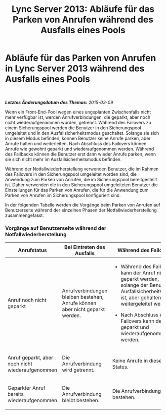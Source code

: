 ﻿---
title: 'Lync Server 2013: Abläufe für das Parken von Anrufen während des Ausfalls eines Pools'
TOCTitle: Abläufe für das Parken von Anrufen während des Ausfalls eines Pools
ms:assetid: f6303e69-8771-492a-9e8b-c3d7ba231309
ms:mtpsurl: https://technet.microsoft.com/de-de/library/JJ205383(v=OCS.15)
ms:contentKeyID: 49295919
ms.date: 05/19/2016
mtps_version: v=OCS.15
ms.translationtype: HT
---

# Abläufe für das Parken von Anrufen in Lync Server 2013 während des Ausfalls eines Pools

 

_**Letztes Änderungsdatum des Themas:** 2015-03-09_

Wenn ein Front-End-Pool wegen eines ungeplanten Zwischenfalls nicht mehr verfügbar ist, werden Anrufverbindungen, die geparkt, aber noch nicht wiederaufgenommen wurden, getrennt. Während des Failovers zu einem Sicherungspool werden die Benutzer in den Sicherungspool umgeleitet und in den Ausfallsicherheitsmodus geschaltet. Solange sie sich in diesem Modus befinden, können Benutzer keine Anrufe parken, aber Anrufe halten und weiterleiten. Nach Abschluss des Failovers können Anrufe wie gewohnt geparkt und wiederaufgenommen werden. Während des Failbacks können die Benutzer erst dann wieder Anrufe parken, wenn sie sich nicht mehr im Ausfallsicherheitsmodus befinden.

Während der Notfallwiederherstellung verwenden Benutzer, die im Rahmen des Failovers in den Sicherungspool umgeleitet worden sind, die Anwendung zum Parken von Anrufen, die im Sicherungspool bereitgestellt ist. Daher verwenden die in den Sicherungspool umgeleiteten Benutzer die Einstellungen für das Parken von Anrufen, die für die Anwendung zum Parken von Anrufen im Sicherungspool konfiguriert sind.

In der folgenden Tabelle werden die Vorgänge beim Parken von Anrufen auf Benutzerseite während der einzelnen Phasen der Notfallwiederherstellung zusammengefasst.

### Vorgänge auf Benutzerseite während der Notfallwiederherstellung

<table>
<colgroup>
<col style="width: 25%" />
<col style="width: 25%" />
<col style="width: 25%" />
<col style="width: 25%" />
</colgroup>
<thead>
<tr class="header">
<th>Anrufstatus</th>
<th>Bei Eintreten des Ausfalls</th>
<th>Während des Failovers</th>
<th>Während des Failbacks</th>
</tr>
</thead>
<tbody>
<tr class="odd">
<td><p>Anruf noch nicht geparkt</p></td>
<td><p>Anrufverbindungen bleiben bestehen, Anrufe können aber nicht geparkt werden.</p></td>
<td><ul>
<li><p>Während des Failovers kann der Anruf nicht geparkt werden, solange der Benutzer im Ausfallsicherheitsmodus ist, aber gehalten und weitergeleitet werden.</p></li>
<li><p>Nach Abschluss des Failovers kann der Anruf geparkt und wiederaufgenommen werden.</p></li>
</ul></td>
<td><ul>
<li><p>Während des Failbacks kann der Anruf nicht geparkt werden, solange der Benutzer im Ausfallsicherheitsmodus ist, aber gehalten und weitergeleitet werden.</p></li>
<li><p>Nach Abschluss des Failbacks kann der Anruf geparkt und wiederaufgenommen werden.</p></li>
</ul></td>
</tr>
<tr class="even">
<td><p>Anruf geparkt, aber noch nicht wiederaufgenommen</p></td>
<td><p>Die Anrufverbindung wird getrennt.</p></td>
<td><p>Keine Anrufe in diesem Status.</p></td>
<td><p>Anruf bleibt geparkt.</p></td>
</tr>
<tr class="odd">
<td><p>Geparkter Anruf bereits wiederaufgenommen</p></td>
<td><p>Die Anrufverbindung bleibt bestehen.</p></td>
<td><p>Die Anrufverbindung bleibt bestehen.</p></td>
<td><p>Die Anrufverbindung bleibt bestehen.</p></td>
</tr>
</tbody>
</table>

